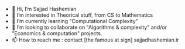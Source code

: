 - 👋 Hi, I’m Sajjad Hashemian
- 👀 I’m interested in Theorical stuff, from CS to Mathematics
- 🌱 I’m currently learning "Computational Complexity"
- 💞️ I’m looking to collaborate on "Algorithms & complexity" and/or "Economics & computation" projects. 
- 📫 How to reach me : contact [the famous at sign] sajjadhashemian.ir

<!---
ayzoka/ayzoka is a ✨ special ✨ repository because its `README.md` (this file) appears on your GitHub profile.
You can click the Preview link to take a look at your changes.
--->

